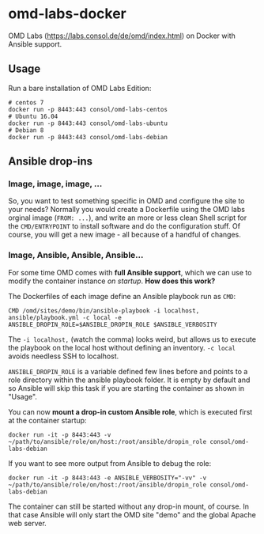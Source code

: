 # omd-labs-docker

OMD Labs (https://labs.consol.de/de/omd/index.html) on Docker with Ansible support.

## Usage

Run a bare installation of OMD Labs Edition:

    # centos 7
    docker run -p 8443:443 consol/omd-labs-centos
    # Ubuntu 16.04
    docker run -p 8443:443 consol/omd-labs-ubuntu
    # Debian 8
    docker run -p 8443:443 consol/omd-labs-debian

## Ansible drop-ins
### Image, image, image, ...
So, you want to test something specific in OMD and configure the site to your needs? Normally you would create a Dockerfile using the OMD labs orginal image (``FROM: ...``), and write an more or less clean Shell script for the ``CMD/ENTRYPOINT`` to install software and do the configuration stuff. Of course, you will get a new image - all because of a handful of changes.

### Image, Ansible, Ansible, Ansible...

For some time OMD comes with **full Ansible support**, which we can use to modify the container instance *on startup*. **How does this work?**

The Dockerfiles of each image define an Ansible playbook run as ``CMD``:

    CMD /omd/sites/demo/bin/ansible-playbook -i localhost, ansible/playbook.yml -c local -e ANSIBLE_DROPIN_ROLE=$ANSIBLE_DROPIN_ROLE $ANSIBLE_VERBOSITY

The ``-i localhost,`` (watch the comma) looks weird, but allows us to execute the playbook on the local host without defining an inventory. ``-c local`` avoids needless SSH to localhost.

``ANSIBLE_DROPIN_ROLE`` is a variable defined few lines before and points to a role directory within the ansible playbook folder. It is empty by default and so Ansible will skip this task if you are starting the container as shown in "Usage".


You can now **mount a drop-in custom Ansible role**, which is executed first at the container startup:

    docker run -it -p 8443:443 -v ~/path/to/ansible/role/on/host:/root/ansible/dropin_role consol/omd-labs-debian

If you want to see more output from Ansible to debug the role:

    docker run -it -p 8443:443 -e ANSIBLE_VERBOSITY="-vv" -v ~/path/to/ansible/role/on/host:/root/ansible/dropin_role consol/omd-labs-debian

The container can still be started without any drop-in mount, of course. In that case Ansible will only start the OMD site "demo" and the global Apache web server.
